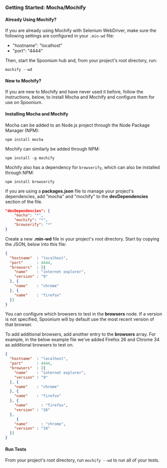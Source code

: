 ### Getting Started: Mocha/Mochify

#### Already Using Mochify? 

If you are already using Mochify with Selenium WebDriver, make sure the following settings are configured in your `.min-wd` file: 

- "hostname": "localhost"
- "port": "4444"

Then, start the Spoonium hub and, from your project's root directory, run: 

	mochify --wd

#### New to Mochify? 

If you are new to Mochify and have never used it before, follow the instructions, below, to install Mocha and Mochify and configure them for use on Spoonium. 

#### Installing Mocha and Mochify

Mocha can be added to an Node.js project through the Node Package Manager (NPM): 

	npm install mocha

Mochify can similarly be added through NPM: 

	npm install -g mochify

Mochify also has a dependency for `browserify`, which can also be installed through NPM: 

	npm install browserify

If you are using a **packages.json** file to manage your project's dependencies, add "mocha" and "mochify" to the **devDependencies** section of the file. 

```json
"devDependencies": {
	"mocha": "*",
	"mochify": "*",
	"browserify": "*"
}
```

Create a new **.min-wd** file in your project's root directory. Start by copying the JSON, below into this file: 

```json
{
  "hostname"  : "localhost",
  "port"      : 4444,
  "browsers"  : [{
    "name"    : "internet explorer",
    "version" : "9"
  }, {
    "name"    : "chrome"
  }, {
    "name"    : "firefox"
  }]
}
```

You can configure which browsers to test in the **browsers** node. If a version is not specified, Spoonium will by default use the most recent version of that browser.

To add additional browsers, add another entry to the **browsers** array. For example, in the below example file we've added Firefox 26 and Chrome 34 as additional browsers to test on. 

```json
{
  "hostname"  : "localhost",
  "port"      : 4444,
  "browsers"  : [{
    "name"    : "internet explorer",
    "version" : "9"
  }, {
    "name"    : "chrome"
  }, {
    "name"    : "firefox"
  }, {
    "name"      : "firefox",
    "version" : "26"
  },
     {
    "name"      : "chrome",
    "version" : "34"
  }]
}
```

#### Run Tests

From your project's root directory, run `mochify --wd` to run all of your tests. 